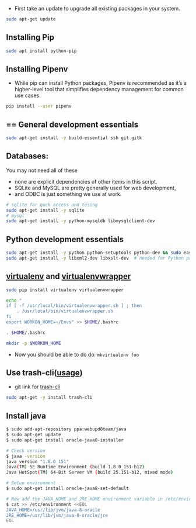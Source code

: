 + First take an update to upgrade all existing packages in your system.


```bash
sudo apt-get update
```

## Installing Pip

```bash
sudo apt install python-pip
````

## Installing Pipenv

+ While pip can install Python packages, Pipenv is recommended as it’s a higher-level tool that simplifies dependency management for common use cases.


```bash
pip install --user pipenv
```

==
General development essentials
----
```bash
sudo apt-get install -y build-essential ssh git gitk
```

Databases:
---
You may not need all of these

- none are explicit dependencies of other items in this script.
- SQLite and MySQL are pretty generally used for web development,
- and ODBC is just something we use at work.

```bash
# sqlite for quck access and tesing
sudo apt-get install -y sqlite
# mysql
sudo apt-get install -y python-mysqldb libmysqlclient-dev
```

Python development essentials
----
```bash
sudo apt-get install -y python python-setuptools python-dev && sudo easy_install -U pip
sudo apt-get install -y libxml2-dev libxslt-dev  # needed for Python package 'lxml'
```

[virtualenv](http://docs.python-guide.org/en/latest/dev/virtualenvs/) and [virtualenvwrapper](https://virtualenvwrapper.readthedocs.io/en/latest/)
----
```bash
sudo pip install virtualenv virtualenvwrapper

echo "
if [ -f /usr/local/bin/virtualenvwrapper.sh ] ; then
	. /usr/local/bin/virtualenvwrapper.sh
fi
export WORKON_HOME=~/Envs" >> $HOME/.bashrc

. $HOME/.bashrc

mkdir -p $WORKON_HOME
```
+ Now you should be able to do do: `mkvirtualenv foo`

Use trash-cli([usage](https://pypi.python.org/pypi/trash-cli/))
----
+ git link for [trash-cli](https://github.com/andreafrancia/trash-cli)
```bash
sudo apt-get -y install trash-cli
```

Install java
---
```bash
$ sudo add-apt-repository ppa:webupd8team/java
$ sudo apt-get update
$ sudo apt-get install oracle-java8-installer

# Check version
$ java -version
java version "1.8.0_151"
Java(TM) SE Runtime Environment (build 1.8.0_151-b12)
Java HotSpot(TM) 64-Bit Server VM (build 25.151-b12, mixed mode)

# Setup environment
$ sudo apt-get install oracle-java8-set-default

# Now add the JAVA_HOME and JRE_HOME environment variable in /etc/environment
$ cat >> /etc/environment <<EOL
JAVA_HOME=/usr/lib/jvm/java-8-oracle
JRE_HOME=/usr/lib/jvm/java-8-oracle/jre
EOL

```